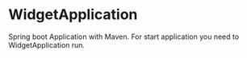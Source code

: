 # WidgetApplication

Spring boot Application with Maven. 
For start application you need to WidgetApplication run.
